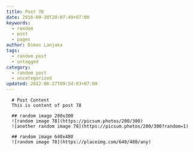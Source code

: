 ```yaml
---
title: Post 78
date: 2016-09-30T20:07:49+07:00
keywords:
  - random
  - post
  - pages
author: Dimas Lanjaka
tags:
  - random post
  - untagged
category:
  - random post
  - uncategorized
updated: 2012-08-27T09:54:03+07:00
---
```


      # Post Content
      This is content of post 78

      ## random image 200x300
      ![random image 78](https://picsum.photos/200/300)
      ![another random image 78](https://picsum.photos/200/300?random=1)

      ## random image 640x480
      ![random image 78](https://placeimg.com/640/480/any)
      